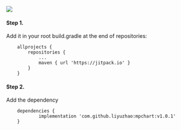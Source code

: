 [![](https://jitpack.io/v/liyuzhao/mpchart.svg)](https://jitpack.io/#liyuzhao/mpchart)


#### Step 1.
Add it in your root build.gradle at the end of repositories:

```
	allprojects {
		repositories {
			...
			maven { url 'https://jitpack.io' }
		}
	}
```

#### Step 2.
Add the dependency

```
	dependencies {
	        implementation 'com.github.liyuzhao:mpchart:v1.0.1'
	}

```